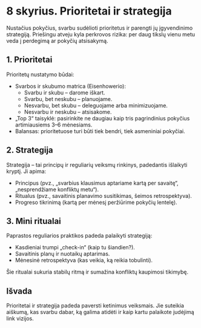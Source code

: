 # 8 skyrius. Prioritetai ir strategija

Nustačius pokyčius, svarbu sudėlioti prioritetus ir parengti jų įgyvendinimo strategiją. Priešingu atveju kyla perkrovos rizika: per daug tikslų vienu metu veda į perdegimą ar pokyčių atsisakymą.

## 1. Prioritetai

Prioritetų nustatymo būdai:

- Svarbos ir skubumo matrica (Eisenhowerio):
    - Svarbu ir skubu – darome iškart.
    - Svarbu, bet neskubu – planuojame.
    - Nesvarbu, bet skubu – deleguojame arba minimizuojame.
    - Nesvarbu ir neskubu – atsisakome.
- „Top 3“ taisyklė: pasirinkite ne daugiau kaip tris pagrindinius pokyčius artimiausiems 3–6 mėnesiams.
- Balansas: prioritetuose turi būti tiek bendri, tiek asmeniniai pokyčiai.

## 2. Strategija

Strategija – tai principų ir reguliarių veiksmų rinkinys, padedantis išlaikyti kryptį. Ji apima:

- Principus (pvz., „svarbius klausimus aptariame kartą per savaitę“, „nesprendžiame konfliktų metu“).
- Ritualus (pvz., savaitinis planavimo susitikimas, šeimos retrospektyva).
- Progreso tikrinimą (kartą per mėnesį peržiūrime pokyčių lentelę).

## 3. Mini ritualai

Paprastos reguliarios praktikos padeda palaikyti strategiją:

- Kasdieniai trumpi „check-in“ (kaip tu šiandien?).
- Savaitinis planų ir nuotaikų aptarimas.
- Mėnesinė retrospektyva (kas veikia, ką reikia tobulinti).

Šie ritualai sukuria stabilų ritmą ir sumažina konfliktų kaupimosi tikimybę.

## Išvada

Prioritetai ir strategija padeda paversti ketinimus veiksmais. Jie suteikia aiškumą, kas svarbu dabar, ką galima atidėti ir kaip kartu palaikote judėjimą link vizijos.

<div style="page-break-after: always;"></div>